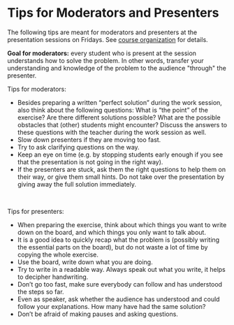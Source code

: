 # Tips for Moderators and Presenters

<p>The following tips are meant for moderators and presenters at the presentation sessions on Fridays. See <a title="Organization of the course" href="https://canvas.uva.nl/courses/2205/pages/organization-of-the-course" data-api-endpoint="https://canvas.uva.nl/api/v1/courses/2205/pages/organization-of-the-course" data-api-returntype="Page">course organization</a> for details.</p>
<p><strong>Goal for moderators:</strong><span style="font-weight: 400;"> every student who is present at the session understands how to solve the problem. In other words, transfer your understanding and knowledge of the problem to the audience "through" the presenter.</span></p>
<p><span style="font-weight: 400;">Tips for moderators:</span></p>
<ul>
<li style="font-weight: 400;"><span style="font-weight: 400;">Besides preparing a written “perfect solution” during the work session, also think about the following questions: What is “the point” of the exercise? Are there different solutions possible? What are the possible obstacles that (other) students might encounter? Discuss the answers to these questions with the teacher during the work session as well.</span></li>
<li style="font-weight: 400;"><span style="font-weight: 400;">Slow down presenters if they are moving too fast.</span></li>
<li style="font-weight: 400;"><span style="font-weight: 400;">Try to ask clarifying questions on the way.</span></li>
<li style="font-weight: 400;"><span style="font-weight: 400;">Keep an eye on time (e.g. by stopping students early enough if you see that the presentation is not going in the right way).</span></li>
<li style="font-weight: 400;"><span style="font-weight: 400;">If the presenters are stuck, ask them the right questions to help them on their way, or give them small hints. Do not take over the presentation by giving away the full solution immediately.</span></li>
</ul>
<p> </p>
<p><span style="font-weight: 400;">Tips for presenters:</span></p>
<ul>
<li style="font-weight: 400;"><span style="font-weight: 400;">When preparing the exercise, think about which things you want to write down on the board, and which things you only want to talk about. </span></li>
<li style="font-weight: 400;"><span style="font-weight: 400;">It is a good idea to quickly recap what the problem is (possibly writing the essential parts on the board), but do not waste a lot of time by copying the whole exercise.</span></li>
<li style="font-weight: 400;"><span style="font-weight: 400;">Use the board, write down what you are doing. </span></li>
<li style="font-weight: 400;"><span style="font-weight: 400;">Try to write in a readable way. Always speak out what you write, it helps to decipher handwriting.</span></li>
<li style="font-weight: 400;"><span style="font-weight: 400;">Don’t go too fast, make sure everybody can follow and has understood the steps so far.</span></li>
<li style="font-weight: 400;"><span style="font-weight: 400;">Even as speaker, ask whether the audience has understood and could follow your explanations. How many have had the same solution?</span></li>
<li style="font-weight: 400;"><span style="font-weight: 400;">Don’t be afraid of making pauses and asking questions.</span></li>
</ul>
